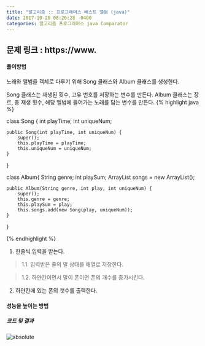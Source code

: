 ```yaml
---
title: "알고리즘 :: 프로그래머스 베스트 앨범 (java)"
date: 2017-10-20 08:26:28 -0400
categories: 알고리즘 프로그래머스 java Comparator
---
```

문제 링크 : https://www.
------------------------------------------------

#### 풀이방법 

노래와 앨범을 객체로 다루기 위해 Song 클래스와 Album 클래스를 생성한다.

Song 클래스는 재생된 횟수, 고유 번호를 저장하는 변수를 만든다.
Album 클래스는 장르, 총 재생 횟수, 해당 앨범에 들어가는 노래를 담는 변수를 만든다.
{% highlight java %}

class Song {
	int playTime;
	int uniqueNum;
	
	public Song(int playTime, int uniqueNum) {
		super();
		this.playTime = playTime;
		this.uniqueNum = uniqueNum;
	}
}

class Album{
	String genre;
	int playSum;
	ArrayList<Song> songs = new ArrayList<Song>();
	
	public Album(String genre, int play, int uniqueNum) {
		super();
		this.genre = genre;
		this.playSum = play;
		this.songs.add(new Song(play, uniqueNum));
	}
}

{% endhighlight %}



1. 한줄씩 입력을 받는다.

> 1.1. 입력받은 줄의 말 상태를 배열로 저장한다.

> 1.2. 하얀칸이면서 말이 폰이면 폰의 개수를 증가시킨다. 


2. 하얀칸에 있는 폰의 갯수를 출력한다.




#### 성능을 높이는 방법




##### 코드 및 결과
<img data-action="zoom" src='https://SongHae8640.github.io/asset/img/No1100WhiteBlankResult.JPG' alt='absolute'>


<script src="https://gist.github.com/SongHae8640/3db7bd85532c70ff288ff21832b47331.js"></script>

[jekyll-docs]: https://jekyllrb.com/docs/home
[jekyll-gh]:   https://github.com/jekyll/jekyll
[jekyll-talk]: https://talk.jekyllrb.com/
